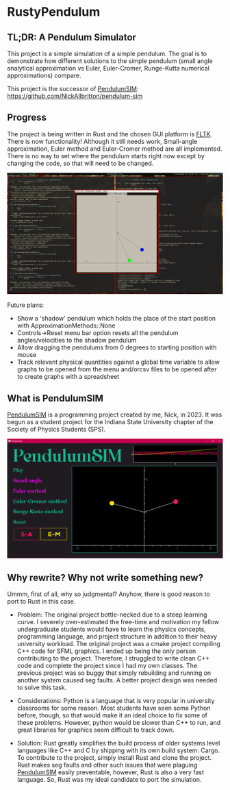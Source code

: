 # RustyPendulum

## TL;DR: A Pendulum Simulator

This project is a simple simulation of a simple pendulum. The goal is to demonstrate how different solutions to the simple pendulum (small angle analytical approximation vs Euler, Euler-Cromer, Runge-Kutta numerical approximations) compare. 

This project is the successor of [PendulumSIM](#what-is-pendulumsim): https://github.com/NickAllbritton/pendulum-sim

## Progress

The project is being written in Rust and the chosen GUI platform is [FLTK](https://fltk-rs.github.io/fltk-book/Home.html). 
There is now functionality! Although it still needs work, Small-angle approximation, Euler method and Euler-Cromer method are all implemented.
There is no way to set where the pendulum starts right now except by changing the code, so that will need to be changed. 

![Current look of RustyPendulum](./screenshots/Current.png)

Future plans:
- Show a 'shadow' pendulum which holds the place of the start position with ApproximationMethods::None
- Controls->Reset menu bar option resets all the pendulum angles/velocities to the shadow pendulum
- Allow dragging the pendulums from 0 degrees to starting position with mouse
- Track relevant physical quantities against a global time variable to allow graphs to be opened from the menu and/orcsv files to be opened after to create graphs with a spreadsheet

## What is PendulumSIM

[PendulumSIM](https://github.com/NickAllbritton/pendulum-sim) is a programming project created by me, Nick, in 2023. It was begun as a student project for the Indiana State University chapter of the Society of Physics Students (SPS). 

![Look of PendulumSIM](./screenshots/pendulum-sim.png)

## Why rewrite? Why not write something new?

Ummm, first of all, why so judgmental? Anyhow, there is good reason to port to Rust in this case.

- Problem: The original project bottle-necked due to a steep learning curve. I severely over-estimated the free-time and motivation my fellow undergraduate students would have to learn the physics concepts, programming language, and project structure in addition to their heavy university workload. The original project was a cmake project compiling C++ code for SFML graphics. I ended up being the only person contributing to the project. Therefore, I struggled to write clean C++ code and complete the project since I had my own classes. The previous project was so buggy that simply rebuilding and running on another system caused seg faults. A better project design was needed to solve this task.

- Considerations: Python is a language that is very popular in university classrooms for some reason. Most students have seen some Python before, though, so that would make it an ideal choice to fix some of these problems. However, python would be slower than C++ to run, and great libraries for graphics seem difficult to track down. 

- Solution: Rust greatly simplifies the build process of older systems level languages like C++ and C by shipping with its own build system: Cargo. To contribute to the project, simply install Rust and clone the project. Rust makes seg faults and other such issues that were plaguing [PendulumSIM](https://github.com/NickAllbritton/pendulum-sim) easily preventable, however, Rust is also a very fast language. So, Rust was my ideal candidate to port the simulation.
